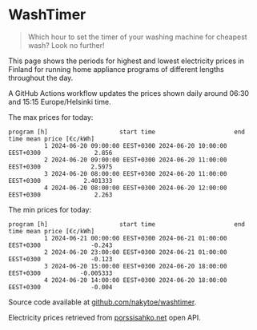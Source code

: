 
# WashTimer

> Which hour to set the timer of your washing machine for cheapest wash? Look no further!

This page shows the periods for highest and lowest electricity prices in Finland 
for running home appliance programs of different lengths throughout the day. 

A GitHub Actions workflow updates the prices shown daily around 06:30 and 15:15 Europe/Helsinki time.

The max prices for today:

	program [h]                    start time                      end time mean price [€c/kWh]
	          1 2024-06-20 09:00:00 EEST+0300 2024-06-20 10:00:00 EEST+0300               2.856
	          2 2024-06-20 09:00:00 EEST+0300 2024-06-20 11:00:00 EEST+0300              2.5975
	          3 2024-06-20 08:00:00 EEST+0300 2024-06-20 11:00:00 EEST+0300            2.401333
	          4 2024-06-20 08:00:00 EEST+0300 2024-06-20 12:00:00 EEST+0300               2.263

The min prices for today:

	program [h]                    start time                      end time mean price [€c/kWh]
	          1 2024-06-21 00:00:00 EEST+0300 2024-06-21 01:00:00 EEST+0300              -0.243
	          2 2024-06-20 23:00:00 EEST+0300 2024-06-21 01:00:00 EEST+0300              -0.123
	          3 2024-06-20 15:00:00 EEST+0300 2024-06-20 18:00:00 EEST+0300           -0.005333
	          4 2024-06-20 14:00:00 EEST+0300 2024-06-20 18:00:00 EEST+0300              -0.004


Source code available at [github.com/nakytoe/washtimer](https://github.com/nakytoe/washtimer).

Electricity prices retrieved from [porssisahko.net](https://porssisahko.net/api) open API.
